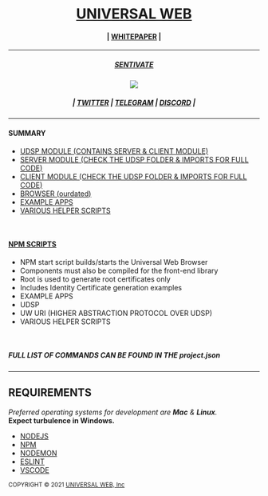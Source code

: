 <h1 align="center">
    <a href="https://universalweb.io">UNIVERSAL WEB</a>
</h1>
<h4 align="center">
| <a href="https://github.com/universalweb/Whitepaper">WHITEPAPER</a> |
</h4>
<hr />
    <h5 align="center"><a href="https://sentivate.com">SENTIVATE</a></h5>
<p align="center">
    <img src="https://sentivate.com/wp-content/uploads/brizy/3443/assets/images/iW=269&iH=274&oX=0&oY=0&cW=269&cH=274/SNTVTbig.png" />
</p>

<h5 align="center">| <a href="https://twitter.com/sentivate">TWITTER</a> | <a href="https://t.me/sentivate">TELEGRAM</a> | <a href="https://discord.com/invite/jChPfgN">DISCORD</a> |</h5>
<hr />

<h4>SUMMARY</h4>

<ul>
    <li><a href="https://github.com/universalweb/Network/tree/master/udsp/server">UDSP MODULE (CONTAINS SERVER & CLIENT MODULE)</a></li>
    <li><a href="https://github.com/universalweb/Network/tree/master/udsp/server">SERVER MODULE (CHECK THE UDSP FOLDER & IMPORTS FOR FULL CODE)</a></li>
    <li><a href="https://github.com/universalweb/Network/tree/master/udsp/client">CLIENT MODULE (CHECK THE UDSP FOLDER & IMPORTS FOR FULL CODE)</a></li>
    <li><a href="https://github.com/universalweb/Network/tree/master/browser">BROWSER (ourdated)</a></li>
    <li><a href="https://github.com/universalweb/Network/tree/master/serverApp">EXAMPLE APPS</a></li>
    <li><a href="https://github.com/universalweb/Network/tree/master/scripts">VARIOUS HELPER SCRIPTS</a></li>
</ul>

<br />

<h4><a href="https://github.com/universalweb/Network/blob/master/package.json">NPM SCRIPTS</a></h4>

<ul>
    <li>NPM start script builds/starts the Universal Web Browser</li>
    <li>Components must also be compiled for the front-end library</li>
    <li>Root is used to generate root certificates only</li>
    <li>Includes Identity Certificate generation examples</li>
    <li>EXAMPLE APPS</li>
    <li>UDSP</li>
    <li>UW URI (HIGHER ABSTRACTION PROTOCOL OVER UDSP)</li>
    <li>VARIOUS HELPER SCRIPTS</li>
</ul>

<br />

<h5>FULL LIST OF COMMANDS CAN BE FOUND IN THE project.json</h5>

<hr />

<h2>REQUIREMENTS</h2>

<p>
    <i>Preferred operating systems for development are <b>Mac</b> & <b>Linux</b>.</i>
    <br>
    <b>Expect turbulence in Windows.</b>
</p>

<ul>
    <li><a href="https://nodejs.org/en/">NODEJS</a></li>
    <li><a href="https://npmjs.com">NPM</a></li>
    <li><a href="https://npmjs.com/package/nodemon">NODEMON</a></li>
    <li><a href="https://npmjs.com/package/eslint">ESLINT</a></li>
    <li><a href="https://code.visualstudio.com/">VSCODE</a></li>
</ul>

<small>COPYRIGHT © 2021 <a href="https://universalweb.io">UNIVERSAL WEB, Inc</a></small>
